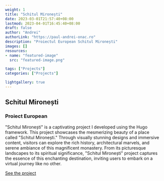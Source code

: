```yaml
---
weight: 1
title: "Schitul Mironești"
date: 2023-03-01T21:57:40+08:00
lastmod: 2023-04-01T16:45:40+08:00
draft: false
author: "Andrei"
authorLink: "https://paul-andrei-onac.ro"
description: "Proiectul European Schitul Mironești"
images: []
resources:
- name: "featured-image"
  src: "featured-image.png"

tags: ["Projects"]
categories: ["Projects"]

lightgallery: true
---
```


## Schitul Mironești

### Proiect European

"Schitul Mironești" is a captivating project I developed using the Hugo framework. This project showcases the mesmerizing beauty of a place called "Schitul Mironești." Through visually stunning designs and immersive content, visitors can explore the rich history, architectural marvels, and serene ambiance of this magnificent monastery. From its picturesque landscapes to its spiritual significance, "Schitul Mironești" project captures the essence of this enchanting destination, inviting users to embark on a virtual journey like no other.

[See the project](https://www.schitul-mironesti.ro/)

